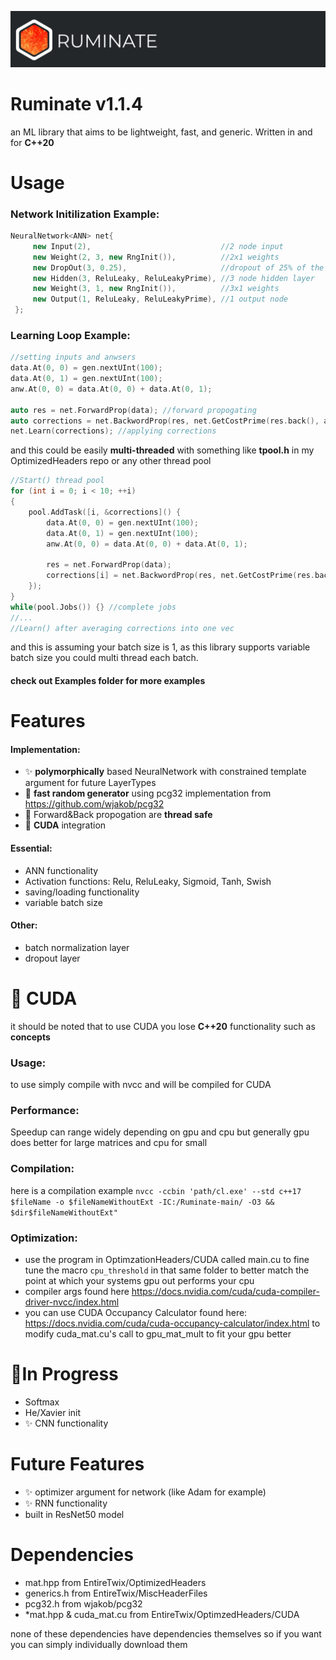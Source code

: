 ![Ruminate Logo](https://github.com/EntireTwix/Ruminate/blob/main/Banner.png)
# Ruminate v1.1.4
an ML library that aims to be lightweight, fast, and generic. Written in and for **C++20**

# Usage
### Network Initilization Example:
```cpp
NeuralNetwork<ANN> net{
     new Input(2),                             //2 node input
     new Weight(2, 3, new RngInit()),          //2x1 weights
     new DropOut(3, 0.25),                     //dropout of 25% of the input
     new Hidden(3, ReluLeaky, ReluLeakyPrime), //3 node hidden layer
     new Weight(3, 1, new RngInit()),          //3x1 weights
     new Output(1, ReluLeaky, ReluLeakyPrime), //1 output node
 };

 ```
### Learning Loop Example:
```cpp
//setting inputs and anwsers
data.At(0, 0) = gen.nextUInt(100); 
data.At(0, 1) = gen.nextUInt(100);
anw.At(0, 0) = data.At(0, 0) + data.At(0, 1);

auto res = net.ForwardProp(data); //forward propogating 
auto corrections = net.BackwordProp(res, net.GetCostPrime(res.back(), anw), 0.002); //generating corrections
net.Learn(corrections); //applying corrections
```
and this could be easily **multi-threaded** with something like **tpool.h** in my OptimizedHeaders repo or any other thread pool
```cpp
//Start() thread pool
for (int i = 0; i < 10; ++i)
{
    pool.AddTask([i, &corrections]() {
        data.At(0, 0) = gen.nextUInt(100);
        data.At(0, 1) = gen.nextUInt(100);
        anw.At(0, 0) = data.At(0, 0) + data.At(0, 1);

        res = net.ForwardProp(data);
        corrections[i] = net.BackwordProp(res, net.GetCostPrime(res.back(), anw), 0.002);
    });
}
while(pool.Jobs()) {} //complete jobs
//...
//Learn() after averaging corrections into one vec
```
and this is assuming your batch size is 1, as this library supports variable batch size you could multi thread each batch.
#### check out Examples folder for more examples

# Features
#### Implementation:
* :sparkles: **polymorphically** based NeuralNetwork with constrained template argument for future LayerTypes
* :racehorse: **fast random generator** using pcg32 implementation from https://github.com/wjakob/pcg32
* :racehorse: Forward&Back propogation are **thread safe**
* :racehorse: **CUDA** integration
#### Essential:
* ANN functionality
* Activation functions: Relu, ReluLeaky, Sigmoid, Tanh, Swish
* saving/loading functionality
* variable batch size
#### Other:
* batch normalization layer
* dropout layer

# :racehorse: CUDA
it should be noted that to use CUDA you lose **C++20** functionality such as **concepts**
### Usage:
to use simply compile with nvcc and will be compiled for CUDA
### Performance:
Speedup can range widely depending on gpu and cpu but generally gpu does better for large matrices and cpu for small
### Compilation:
here is a compilation example
```nvcc -ccbin 'path/cl.exe' --std c++17 $fileName -o $fileNameWithoutExt -IC:/Ruminate-main/ -O3 && $dir$fileNameWithoutExt"```
### Optimization:
* use the program in OptimzationHeaders/CUDA called main.cu to fine tune the macro ```cpu_threshold``` in that same folder to better match the point at which your systems gpu out performs your cpu
* compiler args found here https://docs.nvidia.com/cuda/cuda-compiler-driver-nvcc/index.html
* you can use CUDA Occupancy Calculator found here: https://docs.nvidia.com/cuda/cuda-occupancy-calculator/index.html
to modify cuda_mat.cu's call to gpu_mat_mult to fit your gpu better

# :construction:In Progress
* Softmax
* He/Xavier init
* :sparkles: CNN functionality

# Future Features
* :sparkles: optimizer argument for network (like Adam for example)
* :sparkles: RNN functionality
* built in ResNet50 model

# Dependencies
* mat.hpp    from EntireTwix/OptimizedHeaders
* generics.h from EntireTwix/MiscHeaderFiles
* pcg32.h  from wjakob/pcg32
* \*mat.hpp & cuda_mat.cu from EntireTwix/OptimzedHeaders/CUDA

none of these dependencies have dependencies themselves so if you want you can simply individually download them
